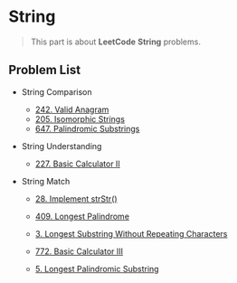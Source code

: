 # String

> This part is about **LeetCode** **String** problems.


## Problem List

* String Comparison
  * [242. Valid Anagram](leetcode/string/242.Valid-Anagram.md)
  * [205. Isomorphic Strings](leetcode/string/205.Isomorphic-Strings.md)
  * [647. Palindromic Substrings](leetcode/string/647.Palindromic-Substrings.md)

* String Understanding
  * [227. Basic Calculator II](leetcode/string/227.Basic-Calculator-II.md)

* String Match
  * [28. Implement strStr()](leetcode/string/28.Implement-strStr().md)



  * [409. Longest Palindrome](leetcode/string/409.Longest-Palindrome.md)
  * [3. Longest Substring Without Repeating Characters](leetcode/string/3.Longest-Substring-Without-Repeating-Characters.md)


  * [772. Basic Calculator III](leetcode/string/772.Basic-Calculator-III.md)
  * [5. Longest Palindromic Substring](leetcode/string/5.Longest-Palindromic-Substring.md)


  





  


  